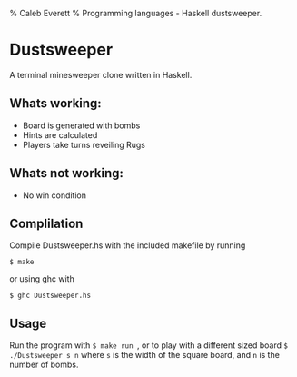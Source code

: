 % Caleb Everett
% Programming languages - Haskell dustsweeper.

# Dustsweeper

A terminal minesweeper clone written in Haskell.

## Whats working:
* Board is generated with bombs
* Hints are calculated
* Players take turns reveiling Rugs

## Whats not working:
* No win condition


## Complilation

Compile Dustsweeper.hs with the included makefile by running

```
$ make
```

or using ghc with

```
$ ghc Dustsweeper.hs
```

## Usage

Run the program with `$ make run `, or to play with a different sized board `$ ./Dustsweeper s n` where
`s` is the width of the square board, and `n` is the number of bombs.


